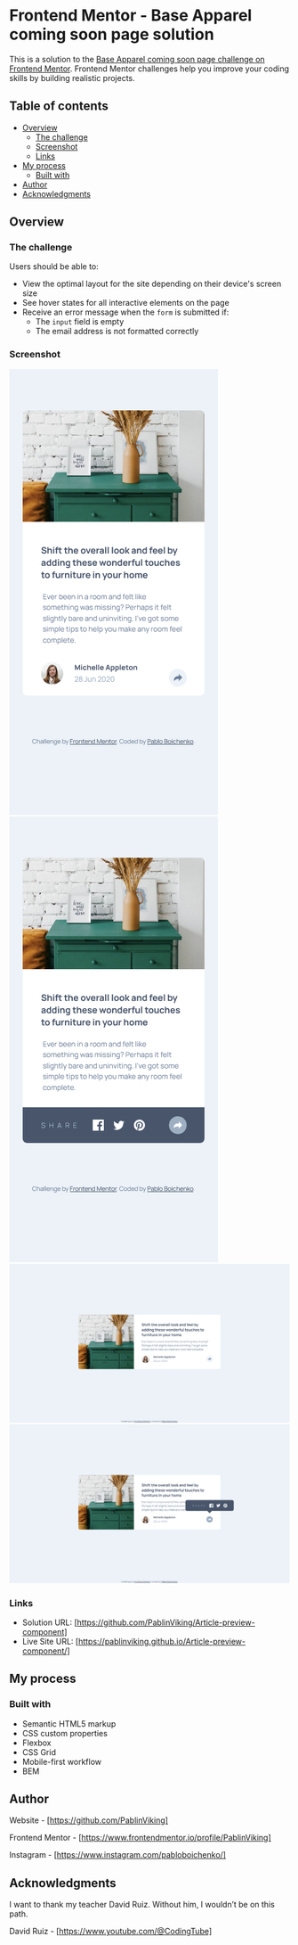 # Frontend Mentor - Base Apparel coming soon page solution

This is a solution to the [Base Apparel coming soon page challenge on Frontend Mentor](https://www.frontendmentor.io/challenges/base-apparel-coming-soon-page-5d46b47f8db8a7063f9331a0). Frontend Mentor challenges help you improve your coding skills by building realistic projects. 

## Table of contents

- [Overview](#overview)
  - [The challenge](#the-challenge)
  - [Screenshot](#screenshot)
  - [Links](#links)
- [My process](#my-process)
  - [Built with](#built-with)
- [Author](#author)
- [Acknowledgments](#acknowledgments)


## Overview

### The challenge

Users should be able to:

- View the optimal layout for the site depending on their device's screen size
- See hover states for all interactive elements on the page
- Receive an error message when the `form` is submitted if:
  - The `input` field is empty
  - The email address is not formatted correctly

### Screenshot

![alt text](375px.png)
![alt text](<375px active.png>)
![alt text](1440px.png)
![alt text](<1440px active.png>)

### Links

- Solution URL: [https://github.com/PablinViking/Article-preview-component]
- Live Site URL: [https://pablinviking.github.io/Article-preview-component/]

## My process

### Built with

- Semantic HTML5 markup
- CSS custom properties
- Flexbox
- CSS Grid
- Mobile-first workflow
- BEM

## Author

Website - [https://github.com/PablinViking]

Frontend Mentor - [https://www.frontendmentor.io/profile/PablinViking]

Instagram - [https://www.instagram.com/pabloboichenko/]

## Acknowledgments

I want to thank my teacher David Ruiz. Without him, I wouldn’t be on this path.

David Ruiz - [https://www.youtube.com/@CodingTube]